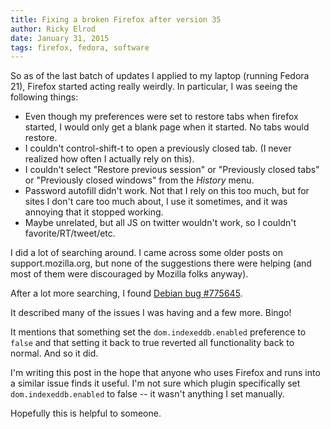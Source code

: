 ```yaml
---
title: Fixing a broken Firefox after version 35
author: Ricky Elrod
date: January 31, 2015
tags: firefox, fedora, software
---
```


So as of the last batch of updates I applied to my laptop (running Fedora 21),
Firefox started acting really weirdly. In particular, I was seeing the following
things:

- Even though my preferences were set to restore tabs when firefox started, I
  would only get a blank page when it started. No tabs would restore.
- I couldn't control-shift-t to open a previously closed tab. (I never realized
  how often I actually rely on this).
- I couldn't select "Restore previous session" or "Previously closed tabs" or
  "Previously closed windows" from the *History* menu.
- Password autofill didn't work. Not that I rely on this too much, but for sites
  I don't care too much about, I use it sometimes, and it was annoying that it
  stopped working.
- Maybe unrelated, but all JS on twitter wouldn't work, so I couldn't
  favorite/RT/tweet/etc.

I did a lot of searching around. I came across some older posts on
support.mozilla.org, but none of the suggestions there were helping (and most of
them were discouraged by Mozilla folks anyway).

After a lot more searching, I found
[Debian bug #775645](https://bugs.debian.org/cgi-bin/bugreport.cgi?bug=775645).

It described many of the issues I was having and a few more. Bingo!

It mentions that something set the `dom.indexeddb.enabled` preference to `false`
and that setting it back to true reverted all functionality back to normal. And
so it did.

I'm writing this post in the hope that anyone who uses Firefox and runs into a
similar issue finds it useful. I'm not sure which plugin specifically set
`dom.indexeddb.enabled` to false -- it wasn't anything I set manually.

Hopefully this is helpful to someone.
